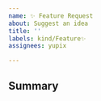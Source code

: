 ```yaml
---
name: ✨ Feature Request
about: Suggest an idea
title: ''
labels: kind/Feature✨
assignees: yupix

---
```


## Summary

<!-- Tell us what the suggestion is -->
